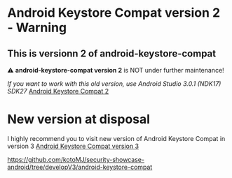  # Android Keystore Compat version 2 - Warning
 ## This is versionn 2 of android-keystore-compat  
 ⚠ **android-keystore-compat version 2** is NOT under further maintenance!
 
 _If you want to work with this old version, use Android Studio 3.0.1 (NDK17) SDK27_
 [Android Keystore Compat 2](./readme.obsolete.md)
 
 
 # New version at disposal
 I highly recommend you to visit new version of Android Keystore Compat in version 3
 [Android Keystore Compat version 3]( https://github.com/kotoMJ/security-showcase-android/tree/developV3/android-keystore-compat/readme.md)
 
 https://github.com/kotoMJ/security-showcase-android/tree/developV3/android-keystore-compat

 
 
 

